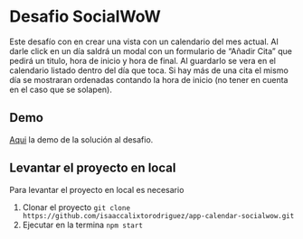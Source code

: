 # Desafio SocialWoW
Este desafío con en crear una vista con un calendario del mes actual. Al darle click en un día saldrá un modal con un formulario de “Añadir Cita” que pedirá un titulo, hora de inicio y hora de final. Al guardarlo se vera en el calendario listado dentro del día que toca. Si hay más de una cita el mismo día se mostraran ordenadas contando la hora de inicio (no tener en cuenta en el caso que se solapen).

## Demo
[Aqui](https://app-calendar-socialwow.vercel.app/) la demo de la solución al desafio. 

## Levantar el proyecto en local
Para levantar el proyecto en local es necesario

1. Clonar el proyecto `git clone https://github.com/isaaccalixtorodriguez/app-calendar-socialwow.git`
2. Ejecutar en la termina `npm start`
